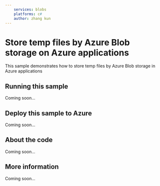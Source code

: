```yaml
---
	services: blobs
	platforms: c#
	author: zhang kun
---
```


# Store temp files by Azure Blob storage on Azure applications
This sample demonstrates how to store temp files by Azure Blob storage in Azure applications

## Running this sample
Coming soon...

## Deploy this sample to Azure
Coming soon...
## About the code
Coming soon...
## More information
Coming soon...
